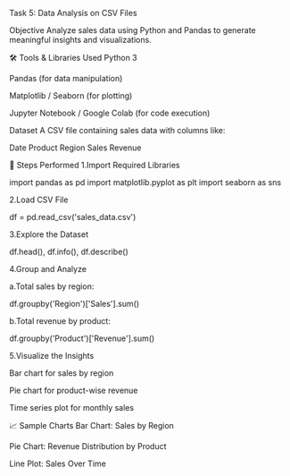 Task 5: Data Analysis on CSV Files

Objective
Analyze sales data using Python and Pandas to generate meaningful insights and visualizations.

🛠️ Tools & Libraries Used
Python 3

Pandas (for data manipulation)

Matplotlib / Seaborn (for plotting)

Jupyter Notebook / Google Colab (for code execution)

Dataset
A CSV file containing sales data with columns like:

Date
Product
Region
Sales
Revenue

🚀 Steps Performed
1.Import Required Libraries

import pandas as pd
import matplotlib.pyplot as plt
import seaborn as sns

2.Load CSV File

df = pd.read_csv('sales_data.csv')

3.Explore the Dataset

df.head(), df.info(), df.describe()

4.Group and Analyze

a.Total sales by region:

df.groupby('Region')['Sales'].sum()

b.Total revenue by product:

df.groupby('Product')['Revenue'].sum()

5.Visualize the Insights

Bar chart for sales by region

Pie chart for product-wise revenue

Time series plot for monthly sales

📈 Sample Charts
Bar Chart: Sales by Region

Pie Chart: Revenue Distribution by Product

Line Plot: Sales Over Time
